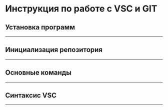 # Инструкция по работе с VSC и GIT

## Установка программ
---

## Инициализация репозитория
---

## Основные команды
---
## Синтаксис VSC
---